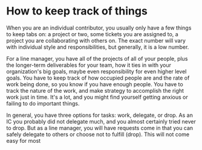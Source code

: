 # How to keep track of things

When you are an individual contributor, you usually only have a few things to keep tabs on: a
project or two, some tickets you are assigned to, a project you are collaborating with others
on. The exact number will vary with individual style and responsibilities, but generally, it
is a low number.

For a line manager, you have all of the projects of all of your people, plus the longer-term
deliverables for your team, how it ties in with your organization's big goals, maybe even 
responsibility for even higher level goals. You have to keep track of how occupied people are
and the rate of work being done, so you know if you have enough people. You have to track the
nature of the work, and make strategy to accomplish the right work just in time. It's a lot,
and you might find yourself getting anxious or failing to do important things.

In general, you have three options for tasks: work, delegate, or drop. As an IC you probably did not
delegate much, and you almost certainly tried never to drop. But as a line manager, you will
have requests come in that you can safely delegate to others or choose not to fulfill (drop). 
This will not come easy for most

